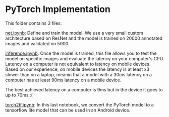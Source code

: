 # PyTorch Implementation

This folder contains 3 files:

[net.ipynb](https://github.com/the-super-toys/glimpse-models/blob/master/pytorch/net.ipynb): Define and train the model. We use a very small custom architecture based on
ResNet and the model is trained on 20000 annotated images and validated on 5000.

[inference.ipynb](https://github.com/the-super-toys/glimpse-models/blob/master/pytorch/inference.ipynb): Once the model is trained, this file allows you to test the model on specific
images and evaluate the latency on your computer's CPU. Latency on a computer is not equivalent to latency on mobile devices.
Based on our experience, on mobile devices the latency is at least x3 slower than on a laptop, meanin that a model with
a 30ms latency on a computer has at least 90ms latency on a mobile device.

The best achieved latency on a computer is 9ms but in the device it goes to up to 70ms :(

[torch2tf.ipynb](https://github.com/the-super-toys/glimpse-models/blob/master/pytorch/torch2tf.ipynb): In this last notebook, we convert the PyTorch model to a tensorflow lite
model that can be used in an Android device.